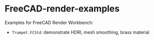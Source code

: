 # FreeCAD-render-examples
Examples for FreeCAD Render Workbench:
- `Trumpet.FCStd`: demonstrate HDRI, mesh smoothing, brass material
